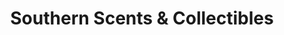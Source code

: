 ---
title: "Southern Scents & Collectibles"
url: /anderson/southern-scents-und-collectibles/
shop: Andenken
---